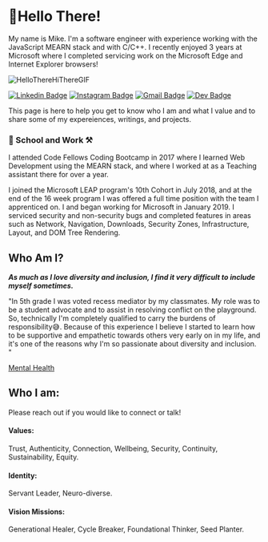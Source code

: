 # 👋Hello There! 

My name is Mike. I'm a software engineer with experience working with the JavaScript MEARN stack and with C/C++. I recently enjoyed 3 years at Microsoft where I completed servicing work on the Microsoft Edge and Internet Explorer browsers!

![HelloThereHiThereGIF](https://user-images.githubusercontent.com/25001461/163983235-ebc58dbd-4751-419a-acb6-cf1adb42a858.gif)

[![Linkedin Badge](https://img.shields.io/badge/-LinkedIn-0e76a8?style=flat-square&logo=Linkedin&logoColor=white)](https://www.linkedin.com/in/michaeltreat/)
[![Instagram Badge](https://img.shields.io/badge/-Instagram-e4405f?style=flat-square&logo=Instagram&logoColor=white)](https://www.instagram.com/incipient_phoenix/)
[![Gmail Badge](https://img.shields.io/badge/Gmail-D14836?style=flatt-square&logo=gmail&logoColor=white)](mailto:michael.treat.dev@gmail.com)
[![Dev Badge](https://img.shields.io/badge/-Dev-000000?style=flat-square&logo=Dev.to&logoColor=white)](https://dev.to/michaeltreat)

This page is here to help you get to know who I am and what I value and to share some of my expereiences, writings, and projects.


### 🏫 School and Work ⚒️ 
I attended Code Fellows Coding Bootcamp in 2017 where I learned Web Development using the MEARN stack, and where I worked at as a Teaching assistant there for over a year. 

I joined the Microsoft LEAP program's 10th Cohort in July 2018, and at the end of the 16 week program I was offered a full time position with the team I apprenticed on. I and began working for Microsoft in January 2019. I serviced security and non-security bugs and completed features in areas such as Network, Navigation, Downloads, Security Zones, Infrastructure, Layout, and DOM Tree Rendering.

## Who Am I?
_**As much as I love diversity and inclusion, I find it very difficult to include myself sometimes.**_ 

"In 5th grade I was voted recess mediator by my classmates. My role was to be a student advocate and to assist in resolving conflict on the playground. So, technically I'm completely qualified to carry the burdens of responsibility😅. Because of this experience I believe I started to learn how to be supportive and empathetic towards others very early on in my life, and it's one of the reasons why I'm so passionate about diversity and inclusion. "

[Mental Health ](https://github.com/michaeltreat/michaeltreat/blob/main/MentalHealth.md)


## Who I am:

Please reach out if you would like to connect or talk!

#### Values:

Trust, Authenticity, Connection, Wellbeing, Security, Continuity, Sustainability, Equity.

#### Identity:

Servant Leader, Neuro-diverse.

#### Vision Missions:

Generational Healer, Cycle Breaker, Foundational Thinker, Seed Planter.
